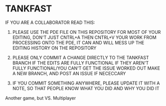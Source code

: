 # TANKFAST
IF YOU ARE A COLLABORATOR READ THIS:

1. PLEASE USE THE PDE FILE ON THIS REPOSITORY FOR MOST OF YOUR EDITING, DON'T JUST CNTRL+A THEN CNTRL+V YOUR
   WORK FROM PROCESSING ONTO THE PDE, IT CAN AND WILL MESS UP THE EDITING HISTORY ON THE REPOSITORY

2. PLEASE ONLY COMMIT A CHANGE DIRECTLY TO THE TANKFAST BRANCH IF THE EDITS ARE FULLY FUNCTIONAL
   IF THEY AREN'T FULLY FUNCTIONAL/YOU CAN'T GET THE ISSUE WORKED OUT MAKE A NEW BRANCH, AND POST AN ISSUE IF NECECCARY 

3. IF YOU COMMIT SOMETHING ANYWHERE, PLEASE UPDATE IT WITH A NOTE, SO THAT PEOPLE KNOW WHAT YOU DID AND WHY YOU DID IT

Another game, but VS. Multiplayer
